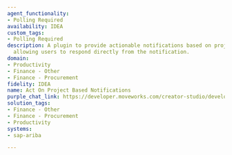 ```yaml
---
agent_functionality:
- Polling Required
availability: IDEA
custom_tags:
- Polling Required
description: A plugin to provide actionable notifications based on project updates,
  allowing users to respond directly from the notification.
domain:
- Productivity
- Finance - Other
- Finance - Procurement
fidelity: IDEA
name: Act On Project Based Notifications
purple_chat_link: https://developer.moveworks.com/creator-studio/developer-tools/purple-chat/?conversation=%7B%22startTimestamp%22%3A%2211%3A43%2BAM%22%2C%22messages%22%3A%5B%7B%22role%22%3A%22assistant%22%2C%22parts%22%3A%5B%7B%22reasoningSteps%22%3A%5B%7B%22status%22%3A%22success%22%2C%22richText%22%3A%22Trigger%3A+A+procurement+project+reaches+a+critical+decision+point+in+SAP+Ariba.%22%7D%5D%7D%2C%7B%22richText%22%3A%22%3Cp%3EA+procurement+project+in+SAP+Ariba+needs+your+attention.%3Cbr%3E%3C%2Fp%3E%22%7D%2C%7B%22richText%22%3A%22%3Cb%3E%3Cp%3EProcurement+Decision+Required%3Cbr%3E%3C%2Fp%3E%3C%2Fb%3E%3Cbr%3E%3Cp%3E%3Cb%3EProject%3A%3C%2Fb%3E+Office+Supplies+Bulk+Purchase%3Cbr%3E%3Cb%3ECurrent+Phase%3A%3C%2Fb%3E+Vendor+Selection%3Cbr%3E%3Cb%3EStatus%3A%3C%2Fb%3E+Awaiting+Final+Approval%3Cbr%3E%3C%2Fp%3E%22%7D%2C%7B%22buttons%22%3A%5B%7B%22style%22%3A%22filled%22%2C%22buttonText%22%3A%22Approve+Selected+Vendor%22%7D%2C%7B%22style%22%3A%22outlined%22%2C%22buttonText%22%3A%22Review+Bids%22%7D%2C%7B%22style%22%3A%22outlined%22%2C%22buttonText%22%3A%22Request+More+Info%22%7D%2C%7B%22style%22%3A%22outlined%22%2C%22buttonText%22%3A%22View+in+Ariba%22%7D%5D%7D%5D%7D%5D%7D
solution_tags:
- Finance - Other
- Finance - Procurement
- Productivity
systems:
- sap-ariba

---
```

